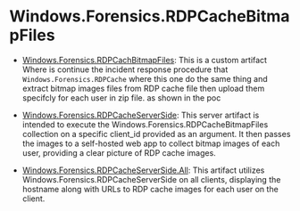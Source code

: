 # Windows.Forensics.RDPCacheBitmapFiles


- [Windows.Forensics.RDPCachBitmapFiles](./Windows.Forensics.RDPCacheBitmapFiles.yaml): This is a custom artifact Where is continue the incident response procedure that `Windows.Forensics.RDPCache` where this one do the same thing and extract bitmap images files from RDP cache file then upload them specifcly for each user in zip file. as shown in the poc 
    

- [Windows.Forensics.RDPCacheServerSide](./Windows.Forensics.RDPCacheServerSide.yaml): This server artifact is intended to execute the Windows.Forensics.RDPCacheBitmapFiles collection on a specific client_id provided as an argument. It then passes the images to a self-hosted web app to collect bitmap images of each user, providing a clear picture of RDP cache images. 
    
- [Windows.Forensics.RDPCacheServerSide.All](./Windows.Forensics.RDPCacheServerSide.All.yaml): This artifact utilizes Windows.Forensics.RDPCacheServerSide on all clients, displaying the hostname along with URLs to RDP cache images for each user on the client.

